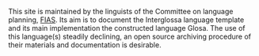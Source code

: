  This site is maintained by the linguists of the  Committee on language planning, [FIAS](https://fias.fr). Its aim is to document  the Interglossa  language template  and its main implementation the constructed language Glosa. The use of this language(s) steadily declining,  an open source archiving procedure of their materials and documentation is desirable.
